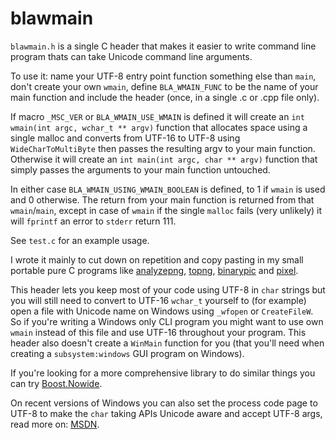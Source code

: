 # blawmain

`blawmain.h` is a single C header that makes it easier to write command line
program thats can take Unicode command line arguments.

To use it: name your UTF-8 entry point function something else than `main`,
don't create your own `wmain`, define `BLA_WMAIN_FUNC` to be the name of your
main function and include the header (once, in a single .c or .cpp file only).

If macro `_MSC_VER` or `BLA_WMAIN_USE_WMAIN` is defined it will create an
`int wmain(int argc, wchar_t ** argv)` function that allocates space using a
single malloc and converts from UTF-16 to UTF-8 using `WideCharToMultiByte`
then passes the resulting argv to your main function. Otherwise it will create
an `int main(int argc, char ** argv)` function that simply passes the arguments
to your main function untouched.

In either case `BLA_WMAIN_USING_WMAIN_BOOLEAN` is defined, to 1 if `wmain` is
used and 0 otherwise. The return from your main function is returned from that
`wmain`/`main`, except in case of `wmain` if the single `malloc` fails (very
unlikely) it will `fprintf` an error to `stderr` return 111.

See `test.c` for an example usage.

I wrote it mainly to cut down on repetition and copy pasting in my small
portable pure C programs like [analyzepng](https://github.com/FRex/analyzepng),
[topng](https://github.com/FRex/topng),
[binarypic](https://github.com/FRex/binarypic)
and [pixel](https://github.com/FRex/pixelsum).

This header lets you keep most of your code using UTF-8 in `char` strings but
you will still need to convert to UTF-16 `wchar_t` yourself to (for example) open
a file with Unicode name on Windows using `_wfopen` or `CreateFileW`. So if
you're writing a Windows only CLI program you might want to use own `wmain`
instead of this file and use UTF-16 throughout your program. This header also
doesn't create a `WinMain` function for you (that you'll need when creating a
`subsystem:windows` GUI program on Windows).

If you're looking for a more comprehensive library to do similar things you can try
[Boost.Nowide](https://www.boost.org/doc/libs/develop/libs/nowide/doc/html/index.html).

On recent versions of Windows you can also set the process code page to UTF-8 to
make the `char` taking APIs Unicode aware and accept UTF-8 args, read more on:
[MSDN](https://docs.microsoft.com/en-us/windows/uwp/design/globalizing/use-utf8-code-page).
